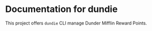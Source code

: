 # Documentation for dundie

This project  offers `dundie` CLI manage
Dunder Mifflin Reward Points.

